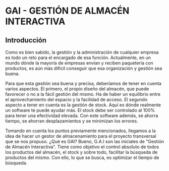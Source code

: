 # GAI - GESTIÓN DE ALMACÉN INTERACTIVA

## Introducción

Como es bien sabido, la gestión y la administración de cualquier empresa es todo un reto para el encargado de esa función. Actualmente, en un mundo dónde la mayoría de empresas envían y reciben paquetería con productos, es aún más difícil conseguir que esa organización y gestión sea buena.

Para que esta gestión sea buena y precisa, deberíamos de tener en cuenta varios aspectos. El primero, el propio diseño del almacén, que puede favorecer o no a la fácil gestión del mismo. Ha de haber un equilibrio entre el aprovechamiento del espacio y la facilidad de acceso. El segundo aspecto a tener en cuenta es la gestión de stock. Aquí es dónde realmente un software te puede ayudar más. El stock debe ser controlado al 100% para tener una efectividad elevada. Con este software además, se ahorra tiempo, se ahorran desplazamientos y se minimizan los errores. 

Tomando en cuenta los puntos previamente mencionados, llegamos a la idea de hacer un gestor de almacenamiento para el proyecto transversal que se nos propuso. ¿Qué es GAI? Bueno, G.A.I son las iniciales de "Gestión de Almacén Interactiva". Tiene como objetivo el control absoluto de todos los productos del almacén, el stock y sobre todo, facilitar la búsqueda de productos del mismo. Con ello, lo que se busca, es optimizar el tiempo de búsqueda.




